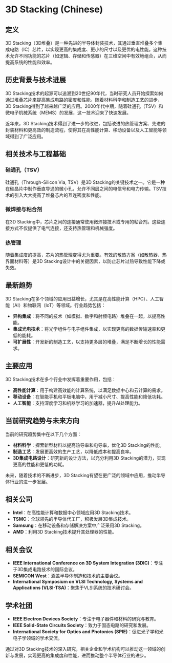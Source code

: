 # 3D Stacking (Chinese)

## 定义

3D Stacking（3D堆叠）是一种先进的半导体封装技术，其通过垂直堆叠多个集成电路（IC）芯片，以实现更高的集成度、更小的尺寸以及更优的电性能。这种技术允许不同功能的芯片（如逻辑、存储和传感器）在三维空间中有效地组合，从而提高系统的性能和效率。

## 历史背景与技术进展

3D Stacking技术的起源可以追溯到20世纪90年代，当时研究人员开始探索如何通过堆叠芯片来提高集成电路的密度和性能。随着材料科学和制造工艺的进步，3D Stacking得到了越来越广泛的应用。2000年代中期，随着硅通孔（TSV）和微电子机械系统（MEMS）的发展，这一技术迎来了快速发展。

近年来，3D Stacking技术得到了进一步的改进，包括改进的热管理方案、先进的封装材料和更高效的制造流程，使得其在高性能计算、移动设备以及人工智能等领域得到了广泛应用。

## 相关技术与工程基础

### 硅通孔（TSV）

硅通孔（Through-Silicon Via, TSV）是3D Stacking的关键技术之一。它是一种在硅晶片中制作垂直导通的微小孔，允许不同层之间的电信号和电力传输。TSV技术的引入大大提高了堆叠芯片的互连密度和性能。

### 微焊接与粘合剂

在3D Stacking中，芯片之间的连接通常使用微焊接技术或专用的粘合剂。这些连接方式不仅提供了电气连接，还支持热管理和机械强度。

### 热管理

随着集成度的提高，芯片的热管理变得尤为重要。有效的散热方案（如散热器、热界面材料等）是3D Stacking设计中的关键因素，以防止芯片过热导致性能下降或失效。

## 最新趋势

3D Stacking在多个领域的应用日益增长，尤其是在高性能计算（HPC）、人工智能（AI）和物联网（IoT）等领域。行业趋势包括：

- **异构集成**：将不同的技术（如模拟、数字和射频电路）堆叠在一起，以提高性能。
- **集成光电技术**：将光学组件与电子组件集成，以实现更高的数据传输速率和更低的能耗。
- **可扩展性**：开发新的制造工艺，以支持更多层的堆叠，满足不断增长的性能需求。

## 主要应用

3D Stacking技术在多个行业中发挥着重要作用，包括：

- **高性能计算**：用于构建高效能的计算系统，以满足数据中心和云计算的需求。
- **移动设备**：在智能手机和平板电脑中，用于减小尺寸、提高性能和降低功耗。
- **人工智能**：支持深度学习和机器学习的加速器，提升AI处理能力。

## 当前研究趋势与未来方向

当前的研究趋势集中在以下几个方面：

- **材料科学**：探索新型材料以提高热导率和电导率，优化3D Stacking的性能。
- **制造工艺**：发展更高效的生产工艺，以降低成本和提高良率。
- **3D集成电路设计**：研究新的设计方法，以充分利用3D Stacking的潜力，实现更高的性能和更低的功耗。

未来，随着技术的不断进步，3D Stacking有望在更广泛的领域中应用，推动半导体行业的进一步发展。

## 相关公司

- **Intel**：在高性能计算和数据中心领域应用3D Stacking技术。
- **TSMC**：全球领先的半导体代工厂，积极发展3D集成技术。
- **Samsung**：在移动设备和存储解决方案中广泛采用3D Stacking。
- **AMD**：利用3D Stacking技术提升其处理器的性能。

## 相关会议

- **IEEE International Conference on 3D System Integration (3DIC)**：专注于3D集成电路技术的国际会议。
- **SEMICON West**：涵盖半导体制造和技术的主要会议。
- **International Symposium on VLSI Technology, Systems and Applications (VLSI-TSA)**：聚焦于VLSI系统的技术研讨会。

## 学术社团

- **IEEE Electron Devices Society**：专注于电子器件和材料的研究与教育。
- **IEEE Solid-State Circuits Society**：致力于固态电路的研究和发展。
- **International Society for Optics and Photonics (SPIE)**：促进光子学和光电子学领域的学术交流。

通过对3D Stacking技术的深入研究，相关企业和学术机构可以推动这一领域的创新与发展，实现更高的集成度和性能，进而推动整个半导体行业的进步。
